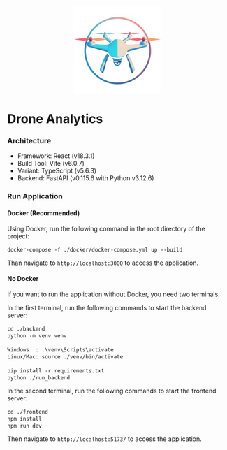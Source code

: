 <div align="center">
    <a href="https://github.com/mosait/Drone_Data_Analyzer" />
        <img alt="Drone" height="200px" src="./frontend/public/drone.png">
    </a>
</div>

# Drone Analytics

### Architecture

- Framework: React (v18.3.1)
- Build Tool: Vite (v6.0.7)
- Variant: TypeScript (v5.6.3)
- Backend: FastAPI (v0.115.6 with Python v3.12.6)

### Run Application

#### Docker (Recommended)

Using Docker, run the following command in the root directory of the project:

```
docker-compose -f ./docker/docker-compose.yml up --build
```

Than navigate to `http://localhost:3000` to access the application.

#### No Docker

If you want to run the application without Docker, you need two terminals.

In the first terminal, run the following commands to start the backend server:

```
cd ./backend
python -m venv venv

Windows  : .\venv\Scripts\activate
Linux/Mac: source ./venv/bin/activate

pip install -r requirements.txt
python ./run_backend
```

In the second terminal, run the following commands to start the frontend server:

```
cd ./frontend
npm install
npm run dev
```

Then navigate to `http://localhost:5173/` to access the application.
